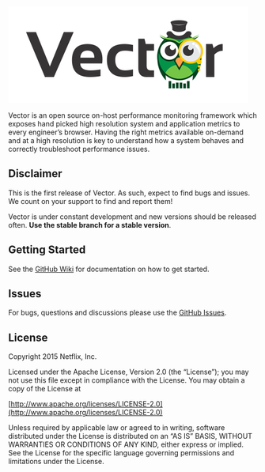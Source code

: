 ![Vector](vector.png)

Vector is an open source on-host performance monitoring framework which exposes hand picked high resolution system and application metrics to every engineer’s browser. Having the right metrics available on-demand and at a high resolution is key to understand how a system behaves and correctly troubleshoot performance issues.

## Disclaimer

This is the first release of Vector. As such, expect to find bugs and issues. We count on your support to find and report them!

Vector is under constant development and new versions should be released often. **Use the stable branch for a stable version**.

## Getting Started

See the [GitHub Wiki](https://github.com/Netflix/vector/wiki/Getting-Started) for documentation on how to get started.

## Issues

For bugs, questions and discussions please use the [GitHub Issues](https://github.com/Netflix/vector/issues).

## License

Copyright 2015 Netflix, Inc.

Licensed under the Apache License, Version 2.0 (the “License”); you may not use this file except in compliance with the License. You may obtain a copy of the License at

[http://www.apache.org/licenses/LICENSE-2.0](http://www.apache.org/licenses/LICENSE-2.0)

Unless required by applicable law or agreed to in writing, software distributed under the License is distributed on an “AS IS” BASIS, WITHOUT WARRANTIES OR CONDITIONS OF ANY KIND, either express or implied. See the License for the specific language governing permissions and limitations under the License.
